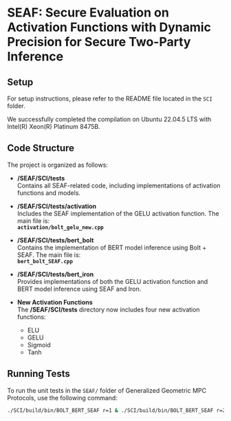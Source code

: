 # SEAF: Secure Evaluation on Activation Functions with Dynamic Precision for Secure Two-Party Inference

## Setup

For setup instructions, please refer to the README file located in the `SCI` folder.

We successfully completed the compilation on Ubuntu 22.04.5 LTS with Intel(R) Xeon(R) Platinum 8475B.


## Code Structure

The project is organized as follows:

- **/SEAF/SCI/tests**  
  Contains all SEAF-related code, including implementations of activation functions and models.

- **/SEAF/SCI/tests/activation**  
  Includes the SEAF implementation of the GELU activation function. The main file is:  
  **`activation/bolt_gelu_new.cpp`**

- **/SEAF/SCI/tests/bert_bolt**  
  Contains the implementation of BERT model inference using Bolt + SEAF. The main file is:  
  **`bert_bolt_SEAF.cpp`**

- **/SEAF/SCI/tests/bert_iron**  
  Provides implementations of both the GELU activation function and BERT model inference using SEAF and Iron.

- **New Activation Functions**  
  The **/SEAF/SCI/tests** directory now includes four new activation functions:  
  - ELU  
  - GELU  
  - Sigmoid  
  - Tanh  

## Running Tests

To run the unit tests in the `SEAF/` folder of Generalized Geometric MPC Protocols, use the following command:

```bash
./SCI/build/bin/BOLT_BERT_SEAF r=1 & ./SCI/build/bin/BOLT_BERT_SEAF r=2
```
